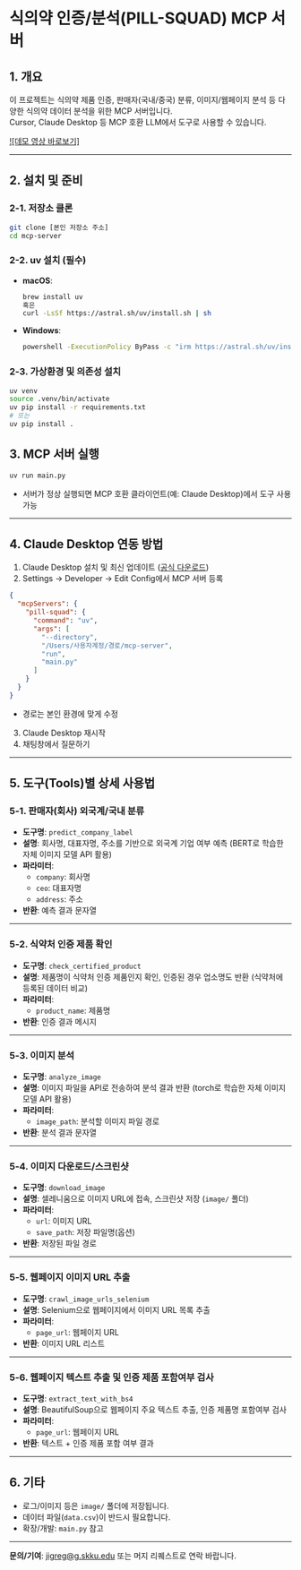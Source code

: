 # 식의약 인증/분석(PILL-SQUAD) MCP 서버

## 1. 개요

이 프로젝트는 식의약 제품 인증, 판매자(국내/중국) 분류, 이미지/웹페이지 분석 등 다양한 식의약 데이터 분석을 위한 MCP 서버입니다.  
Cursor, Claude Desktop 등 MCP 호환 LLM에서 도구로 사용할 수 있습니다.

[![데모 영상 바로보기]](https://github.com/user-attachments/assets/6f74c8e6-2ec6-4479-8b11-bdb9a03f71a1)




---

## 2. 설치 및 준비

### 2-1. 저장소 클론

```bash
git clone [본인 저장소 주소]
cd mcp-server
```

### 2-2. uv 설치 (필수)

- **macOS**:  
  ```bash
  brew install uv
  혹은
  curl -LsSf https://astral.sh/uv/install.sh | sh
  ```
- **Windows**:  
  ```bash
  powershell -ExecutionPolicy ByPass -c "irm https://astral.sh/uv/install.ps1 | iex"
  ```

### 2-3. 가상환경 및 의존성 설치

```bash
uv venv
source .venv/bin/activate
uv pip install -r requirements.txt
# 또는
uv pip install .
```

## 3. MCP 서버 실행

```bash
uv run main.py
```

- 서버가 정상 실행되면 MCP 호환 클라이언트(예: Claude Desktop)에서 도구 사용 가능

---

## 4. Claude Desktop 연동 방법

1. Claude Desktop 설치 및 최신 업데이트 ([공식 다운로드](https://www.anthropic.com/claude/desktop))
2. Settings → Developer → Edit Config에서 MCP 서버 등록

```json
{
  "mcpServers": {
    "pill-squad": {
      "command": "uv",
      "args": [
        "--directory",
        "/Users/사용자계정/경로/mcp-server",
        "run",
        "main.py"
      ]
    }
  }
}
```
- 경로는 본인 환경에 맞게 수정

3. Claude Desktop 재시작  
4. 채팅창에서 질문하기

---

## 5. 도구(Tools)별 상세 사용법

### 5-1. 판매자(회사) 외국계/국내 분류

- **도구명**: `predict_company_label`
- **설명**: 회사명, 대표자명, 주소를 기반으로 외국계 기업 여부 예측 (BERT로 학습한 자체 이미지 모델 API 활용)
- **파라미터**:
  - `company`: 회사명
  - `ceo`: 대표자명
  - `address`: 주소
- **반환**: 예측 결과 문자열

---

### 5-2. 식약처 인증 제품 확인

- **도구명**: `check_certified_product`
- **설명**: 제품명이 식약처 인증 제품인지 확인, 인증된 경우 업소명도 반환 (식약처에 등록된 데이터 비교)
- **파라미터**:
  - `product_name`: 제품명
- **반환**: 인증 결과 메시지

---

### 5-3. 이미지 분석

- **도구명**: `analyze_image`
- **설명**: 이미지 파일을 API로 전송하여 분석 결과 반환 (torch로 학습한 자체 이미지 모델 API 활용)
- **파라미터**:
  - `image_path`: 분석할 이미지 파일 경로
- **반환**: 분석 결과 문자열

---

### 5-4. 이미지 다운로드/스크린샷

- **도구명**: `download_image`
- **설명**: 셀레니움으로 이미지 URL에 접속, 스크린샷 저장 (`image/` 폴더)
- **파라미터**:
  - `url`: 이미지 URL
  - `save_path`: 저장 파일명(옵션)
- **반환**: 저장된 파일 경로

---

### 5-5. 웹페이지 이미지 URL 추출

- **도구명**: `crawl_image_urls_selenium`
- **설명**: Selenium으로 웹페이지에서 이미지 URL 목록 추출
- **파라미터**:
  - `page_url`: 웹페이지 URL
- **반환**: 이미지 URL 리스트

---

### 5-6. 웹페이지 텍스트 추출 및 인증 제품 포함여부 검사

- **도구명**: `extract_text_with_bs4`
- **설명**: BeautifulSoup으로 웹페이지 주요 텍스트 추출, 인증 제품명 포함여부 검사
- **파라미터**:
  - `page_url`: 웹페이지 URL
- **반환**: 텍스트 + 인증 제품 포함 여부 결과

---

## 6. 기타

- 로그/이미지 등은 `image/` 폴더에 저장됩니다.
- 데이터 파일(`data.csv`)이 반드시 필요합니다.
- 확장/개발: `main.py` 참고

---

**문의/기여**: jigreg@g.skku.edu 또는 머지 리퀘스트로 연락 바랍니다.
